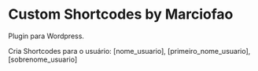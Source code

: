 # Custom Shortcodes by Marciofao

Plugin para Wordpress.

Cria Shortcodes para o usuário: [nome_usuario], [primeiro_nome_usuario], [sobrenome_usuario]